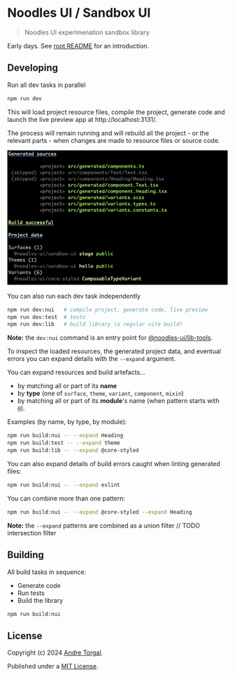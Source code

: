 # Noodles UI / Sandbox UI

> Noodles UI experimenation sandbox library

Early days. See [root README](../../../README.md) for an introduction.

## Developing

Run all dev tasks in parallel

```bash
npm run dev
```

This will load project resource files, compile the project, generate code and launch the live preview app at http://localhost:3131/.

The process will remain running and will rebuild all the project - or the relevant parts - when changes are made to resource files or source code.

![](../../support/lib-tools/resources/readme/screenshot-build-success.png)

You can also run each dev task independently

```bash
npm run dev:nui   # compile project, generate code, live preview
npm run dev:test  # tests
npm run dev:lib   # build library (a regular vite build)
```

**Note:** the `dev:nui` command is an entry point for [@noodles-ui/lib-tools](../../support/lib-tools/README.md).

To inspect the loaded resources, the generated project data, and eventual errors you can expand details with the `--expand` argument.

You can expand resources and build artefacts...

- by matching all or part of its **name**
- by **type** (one of `surface`, `theme`, `variant`, `component`, `mixin`)
- by matching all or part of its **module**'s name (when pattern starts with `@`).

Examples (by name, by type, by module):

```bash
npm run build:nui -- --expand Heading
npm run build:test -- --expand theme
npm run build:lib -- --expand @core-styled
```

You can also expand details of build errors caught when linting generated files:

```bash
npm run build:nui -- --expand eslint
```

You can combine more than one pattern:

```bash
npm run build:nui -- --expand @core-styled --expand Heading
```

**Note:** the `--expand` patterns are combined as a union filter
// TODO intersection filter

## Building

All build tasks in sequence:

- Generate code
- Run tests
- Build the library

```bash
npm run build:nui
```

## License

Copyright (c) 2024 [Andre Torgal](https://andretorgal.com/).

Published under a [MIT License](https://andrezero.mit-license.org/2024).
